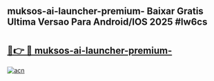 ## muksos-ai-launcher-premium- Baixar Gratis Ultima Versao Para Android/IOS 2025 #lw6cs

# <h2><a href="https://ainizakaria.my?title=muksos-ai-launcher-premium-&ref=20M">🔗👉 🔴 muksos-ai-launcher-premium-</a></h2>

[![acn](https://github.com/user-attachments/assets/0f9c940e-d8b0-45ae-aac7-cd30a18b3e1c)](https://ainizakaria.my?title=muksos-ai-launcher-premium-&ref=20M)

